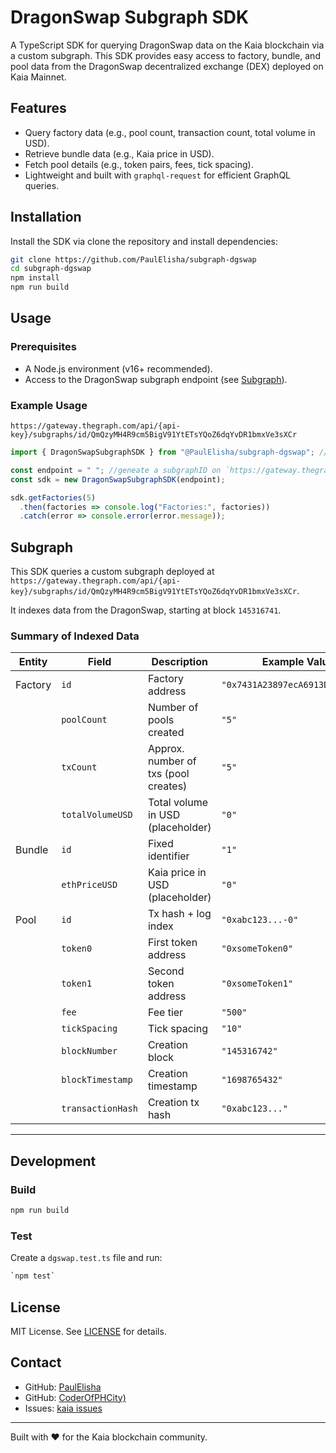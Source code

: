 # DragonSwap Subgraph SDK

A TypeScript SDK for querying DragonSwap data on the Kaia blockchain via a custom subgraph. This SDK provides easy access to factory, bundle, and pool data from the DragonSwap decentralized exchange (DEX) deployed on Kaia Mainnet.

## Features

- Query factory data (e.g., pool count, transaction count, total volume in USD).
- Retrieve bundle data (e.g., Kaia price in USD).
- Fetch pool details (e.g., token pairs, fees, tick spacing).
- Lightweight and built with `graphql-request` for efficient GraphQL queries.

## Installation

Install the SDK via clone the repository and install dependencies:

```bash
git clone https://github.com/PaulElisha/subgraph-dgswap
cd subgraph-dgswap
npm install
npm run build
```

## Usage

### Prerequisites

- A Node.js environment (v16+ recommended).
- Access to the DragonSwap subgraph endpoint (see [Subgraph](#subgraph)).

### Example Usage
```
https://gateway.thegraph.com/api/{api-key}/subgraphs/id/QmQzyMH4R9cm5BigV91YtETsYQoZ6dqYvDR1bmxVe3sXCr
```
```typescript
import { DragonSwapSubgraphSDK } from "@PaulElisha/subgraph-dgswap"; // import here until npm publish "../src"

const endpoint = " "; //geneate a subgraphID on `https://gateway.thegraph.com/api/{api-key}/subgraphs/id/QmQzyMH4R9cm5BigV91YtETsYQoZ6dqYvDR1bmxVe3sXCr`
const sdk = new DragonSwapSubgraphSDK(endpoint);

sdk.getFactories(5)
  .then(factories => console.log("Factories:", factories))
  .catch(error => console.error(error.message));
```

## Subgraph

This SDK queries a custom subgraph deployed at `https://gateway.thegraph.com/api/{api-key}/subgraphs/id/QmQzyMH4R9cm5BigV91YtETsYQoZ6dqYvDR1bmxVe3sXCr`. 

It indexes data from the DragonSwap, starting at block `145316741`.


### Summary of Indexed Data
| Entity   | Field             | Description                          | Example Value                     |
|----------|-------------------|--------------------------------------|-----------------------------------|
| Factory  | `id`              | Factory address                      | `"0x7431A23897ecA6913D5c816..."` |
|          | `poolCount`       | Number of pools created              | `"5"`                            |
|          | `txCount`         | Approx. number of txs (pool creates) | `"5"`                            |
|          | `totalVolumeUSD`  | Total volume in USD (placeholder)    | `"0"`                            |
| Bundle   | `id`              | Fixed identifier                     | `"1"`                            |
|          | `ethPriceUSD`     | Kaia price in USD (placeholder)      | `"0"`                            |
| Pool     | `id`              | Tx hash + log index                  | `"0xabc123...-0"`               |
|          | `token0`          | First token address                  | `"0xsomeToken0"`                |
|          | `token1`          | Second token address                 | `"0xsomeToken1"`                |
|          | `fee`             | Fee tier                             | `"500"`                         |
|          | `tickSpacing`     | Tick spacing                         | `"10"`                          |
|          | `blockNumber`     | Creation block                       | `"145316742"`                   |
|          | `blockTimestamp`  | Creation timestamp                   | `"1698765432"`                  |
|          | `transactionHash` | Creation tx hash                     | `"0xabc123..."`                |

---
## Development

### Build

```bash
npm run build
```

### Test

Create a `dgswap.test.ts` file and run:

```bash
`npm test`
```

## License

MIT License. See [LICENSE](LICENSE) for details.

## Contact

- GitHub: [PaulElisha](https://github.com/PaulElisha)
- GitHub: [CoderOfPHCity)](https://github.com/CoderOfPHCity)
- Issues: [kaia issues](https://github.com/kaiachain/kaia-dapp-mono/issues/398)

---
Built with ❤️ for the Kaia blockchain community.